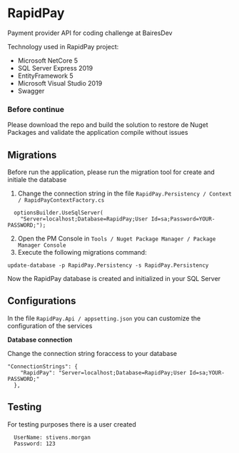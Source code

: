# RapidPay
Payment provider API for coding challenge at BairesDev

Technology used in RapidPay project:
* Microsoft NetCore 5
* SQL Server Express 2019
* EntityFramework 5
* Microsoft Visual Studio 2019
* Swagger

### Before continue
Please download the repo and build the solution to restore de Nuget Packages and validate the application compile without issues 

## Migrations
Before run the application, please run the migration tool for create and initiale the database
1. Change the connection string in the file `RapidPay.Persistency / Context / RapidPayContextFactory.cs`
~~~
  optionsBuilder.UseSqlServer(
    "Server=localhost;Database=RapidPay;User Id=sa;Password=YOUR-PASSWORD;");
~~~
2. Open the PM Console in `Tools / Nuget Package Manager / Package Manager Console`
3. Execute the following migrations command:
~~~
update-database -p RapidPay.Persistency -s RapidPay.Persistency
~~~
Now the RapidPay database is created and initialized in your SQL Server

## Configurations
In the file `RapidPay.Api / appsetting.json` you can customize the configuration of the services

__Database connection__ 

Change the connection string foraccess to your database
~~~
"ConnectionStrings": {
    "RapidPay": "Server=localhost;Database=RapidPay;User Id=sa;YOUR-PASSWORD;"
  },
~~~

## Testing 
For testing purposes there is a user created 
~~~
  UserName: stivens.morgan
  Password: 123
~~~
